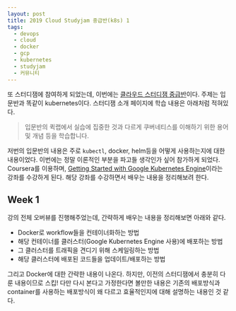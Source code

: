 ```yaml
---
layout: post
title: 2019 Cloud Studyjam 중급반(k8s) 1
tags:
  - devops
  - cloud
  - docker
  - gcp
  - kubernetes
  - studyjam
  - 커뮤니티
---
```


또 스터디잼에 참여하게 되었는데, 이번에는 [클라우드 스터디잼 중급반](https://sites.google.com/view/cloud-studyjam2/home)이다. 주제는 입문반과 똑같이 kubernetes이다. 스터디잼 소개 페이지에 학습 내용은 아래처럼 적혀있다.

> 입문반의 퀵랩에서 실습에 집중한 것과 다르게 쿠버네티스를 이해하기 위한 용어 및 개념 등을 학습합니다.

저번의 입문반의 내용은 주로 `kubectl`, docker, helm등을 어떻게 사용하는지에 대한 내용이었다. 이번에는 정말 이론적인 부분을 파고들 생각인가 싶어 참가하게 되었다. Coursera를 이용하며, [Getting Started with Google Kubernetes Engine](https://www.coursera.org/learn/google-kubernetes-engine?)이라는 강좌를 수강하게 된다. 해당 강좌를 수강하면서 배우는 내용을 정리해보려 한다.

## Week 1

강의 전체 오버뷰를 진행해주었는데, 간략하게 배우는 내용을 정리해보면 아래와 같다.

* Docker로 workflow들을 컨테이너화하는 방법
* 해당 컨테이너를 클러스터(Google Kubernetes Engine 사용)에 배포하는 방법
* 그 클러스터를 트래픽을 견디기 위해 스케일링하는 방법
* 해당 클러스터에 배포된 코드들을 업데이트/배포하는 방법

그리고 Docker에 대한 간략한 내용이 나온다. 하지만, 이전의 스터디잼에서 충분히 다룬 내용이므로 스킵! 다만 다시 본다고 가정한다면 볼만한 내용은 기존의 배포방식과 container를 사용하는 배포방식이 왜 다르고 효율적인지에 대해 설명하는 내용인 것 같다.
